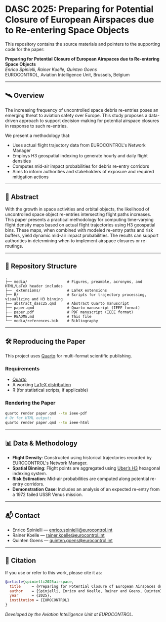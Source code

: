 # DASC 2025: Preparing for Potential Closure of European Airspaces due to Re-entering Space Objects 

This repository contains the source materials and pointers to the supporting code for the paper:

**Preparing for Potential Closure of European Airspaces due to Re-entering Space Objects**  
*Enrico Spinielli, Rainer Koelle, Quinten Goens*  
EUROCONTROL, Aviation Intelligence Unit, Brussels, Belgium

---

## 🛰️ Overview

The increasing frequency of uncontrolled space debris re-entries poses an emerging threat to aviation safety over Europe. This study proposes a data-driven approach to support decision-making for potential airspace closures in response to such re-entries.

We present a methodology that:
- Uses actual flight trajectory data from EUROCONTROL's Network Manager
- Employs H3 geospatial indexing to generate hourly and daily flight densities
- Computes mid-air impact probabilities for debris re-entry corridors
- Aims to inform authorities and stakeholders of exposure and required mitigation actions

---

## 📄 Abstract

With the growth in space activities and orbital objects, the likelihood of uncontrolled space object re-entries intersecting flight paths increases. This paper presents a practical methodology for computing time-varying flight density maps based on actual flight trajectories using H3 geospatial bins. These maps, when combined with modeled re-entry paths and risk buffers, yield dynamic mid-air impact probabilities. The results can support authorities in determining when to implement airspace closures or re-routings.

---

## 📁 Repository Structure

```
.
├── media/                  # Figures, preamble, acronyms, and HTML/LaTeX header includes
├── _extensions/            # LaTeX extensions
├── R/                      # Scripts for trajectory processing, visualizing and H3 binning
├── abstract_dasc25.qmd     # Abstract Quarto manuscript
├── paper.qmd               # Quarto manuscript (IEEE format)
├── paper.pdf               # PDF manuscript (IEEE format)
├── README.md               # This file
└── media/references.bib    # Bibliography
```

---

## 🛠️ Reproducing the Paper

This project uses [Quarto](https://quarto.org) for multi-format scientific publishing.

### Requirements

- [Quarto](https://quarto.org/docs/get-started/)
- A working [LaTeX distribution](https://quarto.org/docs/tools/latex.html)
- R (for statistical scripts, if applicable)

### Rendering the Paper

```bash
quarto render paper.qmd --to ieee-pdf
# Or for HTML output:
quarto render paper.qmd --to ieee-html
```

---

## 📊 Data & Methodology

- **Flight Density**: Constructed using historical trajectories recorded by EUROCONTROL's Network Manager.
- **Spatial Binning**: Flight points are aggregated using [Uber’s H3](https://h3geo.org) hexagonal indexing system.
- **Risk Estimation**: Mid-air probabilities are computed along potential re-entry corridors.
- **Demonstration Case**: Includes an analysis of an expected re-entry from a 1972 failed USSR Venus mission.

---

## 📬 Contact

- Enrico Spinielli — [enrico.spinielli@eurocontrol.int](mailto:enrico.spinielli@eurocontrol.int)
- Rainer Koelle — [rainer.koelle@eurocontrol.int](mailto:rainer.koelle@eurocontrol.int)
- Quinten Goens — [quinten.goens@eurocontrol.int](mailto:quinten.goens@eurocontrol.int)

---

## 📄 Citation

If you use or refer to this work, please cite it as:

```bibtex
@article{spinielli2025airspace,
  title     = {Preparing for Potential Closure of European Airspaces due to Re-entering Space Objects},
  author    = {Spinielli, Enrico and Koelle, Rainer and Goens, Quinten},
  year      = {2025},
  institution = {EUROCONTROL}
}
```

*Developed by the Aviation Intelligence Unit at EUROCONTROL.*

